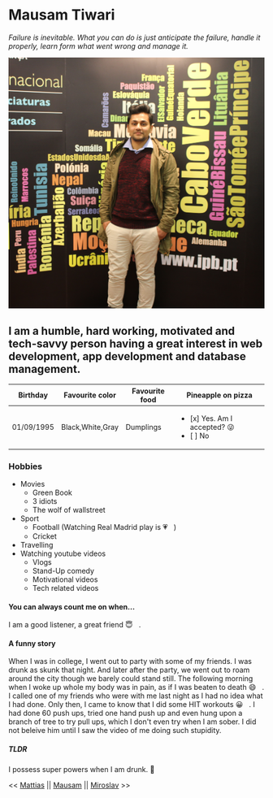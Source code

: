 # Mausam Tiwari


*Failure is inevitable. What you can do is just anticipate the failure, handle it properly, learn form what went wrong and manage it.*


![Me](Me.jpg)


## I am a humble, hard working, motivated and tech-savvy person having a great interest in web development, app development and database management.


|Birthday|Favourite color|Favourite food|Pineapple on pizza|
|-|-|-|-|
|01/09/1995|Black,White,Gray|Dumplings|<ul><li>[x] Yes. Am I accepted? :stuck_out_tongue_winking_eye:&nbsp; </li> <li>[ ] No</li> </ul>|


### Hobbies
* Movies
  * Green Book
  * 3 idiots
  * The wolf of wallstreet
* Sport
  * Football (Watching Real Madrid play is :heartpulse: &nbsp; )
  * Cricket
* Travelling
* Watching youtube videos 
  * Vlogs
  * Stand-Up comedy
  * Motivational videos
  * Tech related videos


#### You can always count me on when...
  I am a good listener, a great friend :innocent: &nbsp; .


#### A funny story
  When I was in college, I went out to party with some of my friends. I was drunk as skunk that night. And later after the party, we went out to roam around the city though we barely could stand still. The following morning when I woke up whole my body was in pain, as if I was beaten to death :smile: &nbsp; . I called one of my friends who were with me last night as I had no idea what I had done. Only then, I came to know that I did some HIT workouts :grinning: &nbsp; . I had done 60 push ups, tried one hand push up and even hung upon a branch of tree to try pull ups, which I don't even try when I am sober. I did not beleive him until I saw the video of me doing such stupidity. 


##### TLDR
  I possess super powers when I am drunk. :muscle:  


<< [Mattias](https://github.com/WiseCoding/markdown-challenge/blob/master/README.md) || [Mausam](https://github.com/ErAsuratya/markdown-to-html/blob/master/README.md) || [Miroslav](https://github.com/miroslavveljanoski/markdown-challenge/blob/master/README.md) >>

